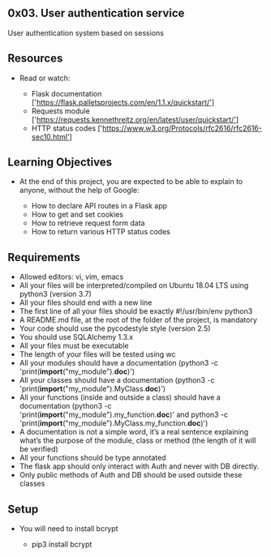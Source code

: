 ## 0x03. User authentication service

User authentication system based on sessions


## Resources 
- Read or watch:

    - Flask documentation ['https://flask.palletsprojects.com/en/1.1.x/quickstart/']
    - Requests module ['https://requests.kennethreitz.org/en/latest/user/quickstart/']
    - HTTP status codes ['https://www.w3.org/Protocols/rfc2616/rfc2616-sec10.html']


## Learning Objectives
- At the end of this project, you are expected to be able to explain to anyone, without the help of Google:

    - How to declare API routes in a Flask app
    - How to get and set cookies
    - How to retrieve request form data
    - How to return various HTTP status codes

## Requirements
- Allowed editors: vi, vim, emacs
- All your files will be interpreted/compiled on Ubuntu 18.04 LTS using python3 (version 3.7)
- All your files should end with a new line
- The first line of all your files should be exactly #!/usr/bin/env python3
- A README.md file, at the root of the folder of the project, is mandatory
- Your code should use the pycodestyle style (version 2.5)
- You should use SQLAlchemy 1.3.x
- All your files must be executable
- The length of your files will be tested using wc
- All your modules should have a documentation (python3 -c 'print(__import__("my_module").__doc__)')
- All your classes should have a documentation (python3 -c 'print(__import__("my_module").MyClass.__doc__)')
- All your functions (inside and outside a class) should have a documentation (python3 -c 'print(__import__("my_module").my_function.__doc__)' and python3 -c 'print(__import__("my_module").MyClass.my_function.__doc__)')
- A documentation is not a simple word, it’s a real sentence explaining what’s the purpose of the module, class or method (the length of it will be verified)
- All your functions should be type annotated
- The flask app should only interact with Auth and never with DB directly.
- Only public methods of Auth and DB should be used outside these classes



## Setup
- You will need to install bcrypt

    - pip3 install bcrypt 